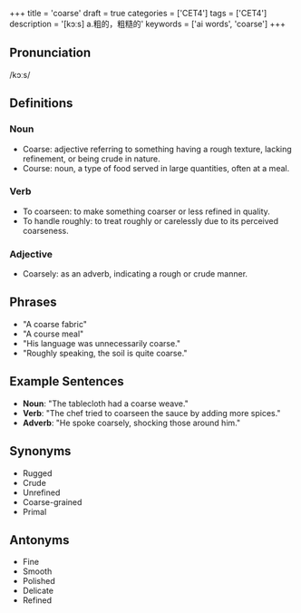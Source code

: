 +++
title = 'coarse'
draft = true
categories = ['CET4']
tags = ['CET4']
description = '[kɔːs] a.粗的，粗糙的'
keywords = ['ai words', 'coarse']
+++

## Pronunciation
/kɔːs/

## Definitions
### Noun
- Coarse: adjective referring to something having a rough texture, lacking refinement, or being crude in nature.
- Course: noun, a type of food served in large quantities, often at a meal.

### Verb
- To coarseen: to make something coarser or less refined in quality.
- To handle roughly: to treat roughly or carelessly due to its perceived coarseness.

### Adjective
- Coarsely: as an adverb, indicating a rough or crude manner.

## Phrases
- "A coarse fabric"
- "A course meal"
- "His language was unnecessarily coarse."
- "Roughly speaking, the soil is quite coarse."

## Example Sentences
- **Noun**: "The tablecloth had a coarse weave."
- **Verb**: "The chef tried to coarseen the sauce by adding more spices."
- **Adverb**: "He spoke coarsely, shocking those around him."

## Synonyms
- Rugged
- Crude
- Unrefined
- Coarse-grained
- Primal

## Antonyms
- Fine
- Smooth
- Polished
- Delicate
- Refined
